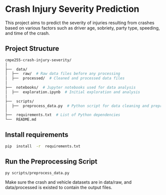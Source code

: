 # Crash Injury Severity Prediction
This project aims to predict the severity of injuries resulting from crashes based on various factors such as driver age, sobriety, party type, speeding, and time of the crash.
## Project Structure
```bash
cmpe255-crash-injury-severity/
│
├──  data/
│  ├──  raw/  # Raw data files before any processing
│  ├──  processed/  # Cleaned and processed data files
│
├──  notebooks/  # Jupyter notebooks used for data analysis
│  ├──  exploration.ipynb  # Initial exploration and analysis
│
├──  scripts/
│  ├──  preprocess_data.py  # Python script for data cleaning and preprocessing
│
├──  requirements.txt  # List of Python dependencies
└──  README.md
```
## Install requirements
```bash
pip  install  -r  requirements.txt
```
## Run the Preprocessing Script
```bash
py scripts/preprocess_data.py
```
Make sure the crash and vehicle datasets are in data/raw, and data/processed is existed to contain the output files.